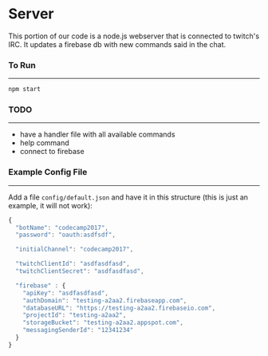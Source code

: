 # Server
This portion of our code is a node.js webserver that is connected to twitch's IRC. It updates a firebase db with new commands said in the chat.

### To Run
---
``` bash
npm start
```

### TODO
---
* have a handler file with all available commands
* help command
* connect to firebase

### Example Config File
---
Add a file ```config/default.json``` and have it in this structure (this is just an example, it will not work):
``` javascript
{
  "botName": "codecamp2017",
  "password": "oauth:asdfsdf",

  "initialChannel": "codecamp2017",

  "twitchClientId": "asdfasdfasd",
  "twitchClientSecret": "asdfasdfasd",

  "firebase" : {
    "apiKey": "asdfasdfasd",
    "authDomain": "testing-a2aa2.firebaseapp.com",
    "databaseURL": "https://testing-a2aa2.firebaseio.com",
    "projectId": "testing-a2aa2",
    "storageBucket": "testing-a2aa2.appspot.com",
    "messagingSenderId": "12341234"
  }
}
```
